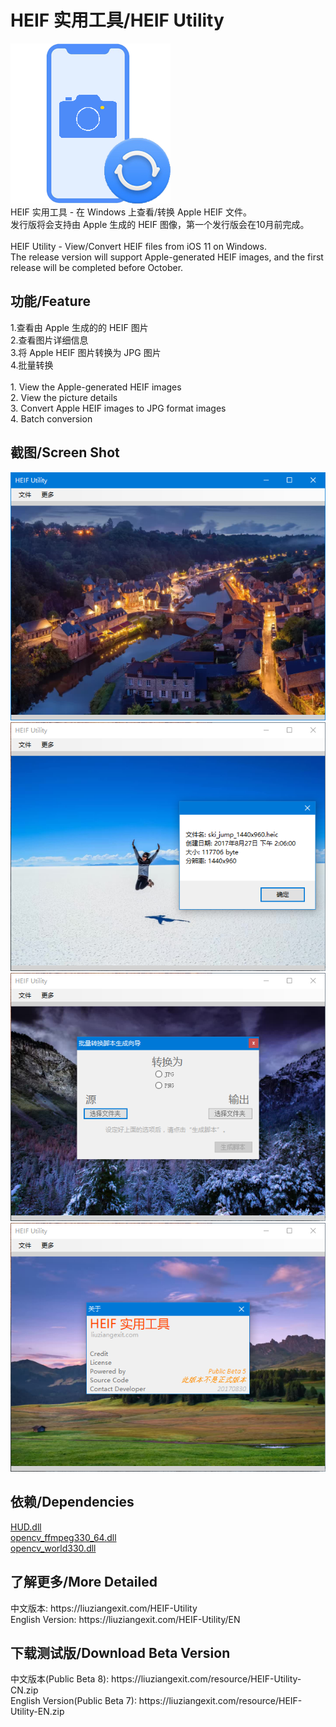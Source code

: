 ﻿# HEIF 实用工具/HEIF Utility
<img src="/img/HEIF-Utility-ico.png"><br>
HEIF 实用工具 - 在 Windows 上查看/转换 Apple HEIF 文件。<br>
发行版将会支持由 Apple 生成的 HEIF 图像，第一个发行版会在10月前完成。<br>
<br>
HEIF Utility - View/Convert HEIF files from iOS 11 on Windows.<br>
The release version will support Apple-generated HEIF images, and the first release will be completed before October.<br>
<h2>功能/Feature</h2>
1.查看由 Apple 生成的的 HEIF 图片<br>
2.查看图片详细信息<br>
3.将 Apple HEIF 图片转换为 JPG 图片<br>
4.批量转换<br>
<br>
1. View the Apple-generated HEIF images<br>
2. View the picture details<br>
3. Convert Apple HEIF images to JPG format images<br>
4. Batch conversion
<br>
<h2>截图/Screen Shot</h2>
<img src="/img/HEIFUScreenShot1.PNG"><br>
<img src="/img/HEIFUScreenShot2.PNG"><br>
<img src="/img/HEIFUScreenShot3.PNG"><br>
<img src="/img/HEIFUScreenShot4.PNG">
<br>
<h2>依赖/Dependencies</h2>
<a href="https://github.com/liuziangexit/HEIF-Utility-Native-DLL">HUD.dll</a><br>
<a href="http://opencv.org/">opencv_ffmpeg330_64.dll</a><br>
<a href="http://opencv.org/">opencv_world330.dll</a><br>
<h2>了解更多/More Detailed</h2>
中文版本: https://liuziangexit.com/HEIF-Utility<br>
English Version: https://liuziangexit.com/HEIF-Utility/EN
<h2>下载测试版/Download Beta Version</h2>
中文版本(Public Beta 8): https://liuziangexit.com/resource/HEIF-Utility-CN.zip<br>
English Version(Public Beta 7): https://liuziangexit.com/resource/HEIF-Utility-EN.zip
